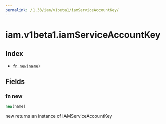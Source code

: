 ```yaml
---
permalink: /1.33/iam/v1beta1/iamServiceAccountKey/
---
```


# iam.v1beta1.iamServiceAccountKey



## Index

* [`fn new(name)`](#fn-new)

## Fields

### fn new

```ts
new(name)
```

new returns an instance of IAMServiceAccountKey